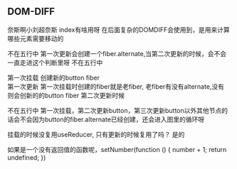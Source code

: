 ## DOM-DIFF



奈斯啊小刘超奈斯
index有啥用呀 在后面复杂的DOMDIFF会使用到，是用来计算哪些元素需要移动的

不在五行中
第一次更新会创建一个fiber.alternate,当第二次更新的时候，会不会一直走进这个判断里呀 
不在五行中
  
第一次挂载
创建新的button fiber  
第一次更新
第一次挂载时创建的fiber就是老fiber,
老fiber有没有alternate,没有
则会创新的的button fiber
第二次更新时候



不在五行中
第一次挂载，第二次更新button，第三次更新button以外其他节点的话会不会因为button的fiber.alternate已经创建，还会进入图里的循环呀


挂载的时候没复用useReducer, 只有更新的时候复用了吗？ 
是的

如果是一个没有返回值的函数呢，setNumber(function () {
	number + 1;
  return undefined;
}) 